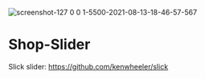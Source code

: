 ![screenshot-127 0 0 1-5500-2021-08-13-18-46-57-567](https://user-images.githubusercontent.com/12232327/129380797-c04a5ed2-ce44-4cb0-9b71-dcea0c2b012a.png)

# Shop-Slider
Slick slider: https://github.com/kenwheeler/slick


